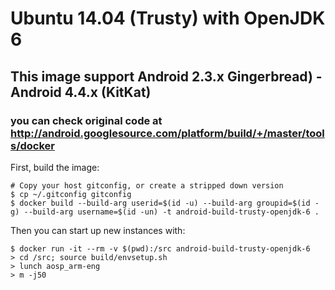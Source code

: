 # Ubuntu 14.04 (Trusty) with OpenJDK 6
## This image support Android 2.3.x Gingerbread) - Android 4.4.x (KitKat)
### you can check original code at http://android.googlesource.com/platform/build/+/master/tools/docker

First, build the image:
```
# Copy your host gitconfig, or create a stripped down version
$ cp ~/.gitconfig gitconfig
$ docker build --build-arg userid=$(id -u) --build-arg groupid=$(id -g) --build-arg username=$(id -un) -t android-build-trusty-openjdk-6 .
```

Then you can start up new instances with:
```
$ docker run -it --rm -v $(pwd):/src android-build-trusty-openjdk-6
> cd /src; source build/envsetup.sh
> lunch aosp_arm-eng
> m -j50 
```
